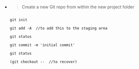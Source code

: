 - > Create a new Git repo from within the new project folder

  ```

  git init

  git add -A  //to add this to the staging area

  git status

  git commit -m 'initial commit'

  git status

  (git checkout --  //to recover)
  ```
